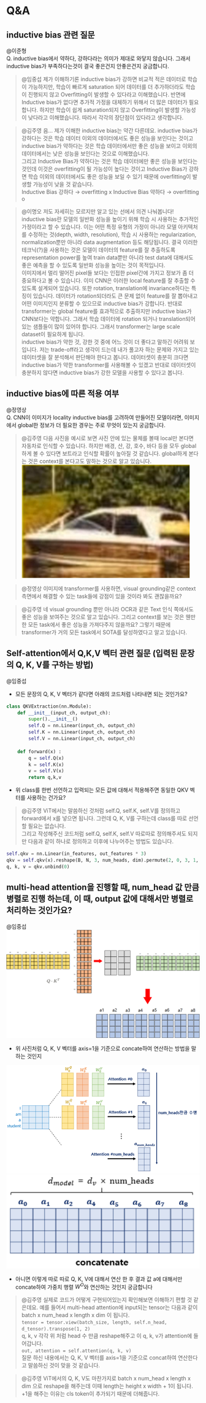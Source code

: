 # Q&A
## inductive bias 관련 질문

@이준형  
Q. inductive bias에서 약하다, 강하다라는 의미가 제대로 와닿지 않습니다.  그래서 inductive bias가 부족하다는것이 결국 좋은건지 안좋은건지 궁금합니다.

>@임중섭 제가 이해하기론 inductive bias가 강하면 비교적 적은 데이터로 학습이 가능하지만, 학습이 빠르게 saturation 되어 데이터를 더 추가하더라도 학습이 진행되지 않고 Overfitting이 발생할 수 있다라고 이해했습니다. 반면에 Inductive bias가 없다면 추가적 가정을 대체하기 위해서 더 많은 데이터가 필요합니다. 하지만  학습이 쉽게 saturation되지 않고 Overfitting이 발생할 가능성이 낮다라고 이해했습니다. 따라서 각각의 장단점이 있다라고 생각합니다.
>

>@김주영 음… 제가 이해한 inductive bias는 약간 다른데요. inductive bias가 강하다는 것은 학습 데이터 이외의 데이터에서도 좋은 성능을 보인다는 것이고 inductive bias가 약하다는 것은 학습 데이터에서만 좋은 성능을 보이고 이외의 데이터에서는 낮은 성능을 보인다는 것으로 이해했습니다.  
그리고 Inductive Bias가 약하다는 것은 학습 데이터에만 좋은 성능을 보인다는 것인데 이것은 overfitting이 될 가능성이 높다는 것이고 Inductive Bias가 강하면 학습 이외의 데이터에서도 좋은 성능을 보일 수 있기 때문에 overfitting이 발생할 가능성이 낮을 것 같습니다.  
Inductive Bias 강하다 → overfitting x
Inductive Bias 약하다 → overfitting o
>

>@이명오 저도 자세히는 모르지만 알고 있는 선에서 의견 나눠봅니다!  
inductive bias란  모델의 일반화 성능을 높이기 위해 학습 시 사용하는 추가적인 가정이라고 할 수 있습니다. 이는 어떤 특정 유형의 가정이 아니라 모델 아키텍처를 수정하는 것(depth, width, resolution), 학습 시 사용하는 regularization, normalization뿐만 아니라 data augmentation 등도 해당됩니다. 결국 이러한 테크닉(?)을 사용하는 것은 모델이 데이터의 feature를 잘 추출하도록 representation power를 높여 train data뿐만 아니라 test data에 대해서도 좋은 예측을 할 수 있도록 일반화 성능을 높이는 것이 목적입니다.  
이미지에서 멀리 떨어진 pixel들 보다는 인접한 pixel간에 가지고 정보가 좀 더 중요하다고 볼 수 있습니다. 이미 CNN은 이러한 local feature를 잘 추출할 수 있도록 설계되어 있습니다. 또한 rotation, translation에 invariance하다는 특징이 있습니다. 데이터가 rotation되더라도 큰 문제 없이 feature를 잘 뽑아내고 어떤 이미지인지 분류할 수 있으므로 inductive bias가 강합니다. 반대로 transformer는 global feature를 효과적으로 추출하지만 inductive bias가 CNN보다는 약합니다. 그래서 학습 데이터에 rotation 되거나 translation되어 있는 샘플들이 많이 있어야 합니다. 그래서 transformer는 large scale dataset이 필요하게 됩니다.  
inductive bias가 약한 것, 강한 것 중에 어느 것이 더 좋다고 말하긴 어려워 보입니다. 저는 trade-off라고 생각이 드는데 내가 풀고자 하는 문제와 가지고 있는 데이터셋을 잘 분석해서 판단해야 한다고 봅니다. 데이터셋이 충분히 크다면 inductive bias가 약한 transformer를 사용해볼 수 있겠고 반대로 데이터셋이 충분하지 않다면 inductive bias가 강한 모델을 사용할 수 있다고 봅니다.
>

## inductive bias에 따른 적용 여부

@정영상  
Q. CNN이 이미지가 locality inductive bias를 고려하여 만들어진 모델이라면, 이미지에서 global한 정보가 더 필요한 경우는 주로 무엇이 있는지 궁금합니다.

>@김주영 다음 사진을 예시로 보면 사진 안에 있는 물체를 볼때 local만 본다면 자동차로 인식할 수 있습니다. 하지만 배경, 산, 강, 호수, 바다 등을 모두 global하게 볼 수 있다면 보트라고 인식할 확률이 높아질 것 같습니다. global하게 본다는 것은 context를 본다고도 말하는 것으로 알고 있습니다.  
![](imgs/01_4.png)
>

>@정영상 이미지에 transformer를 사용하면, visual grounding같은 context 측면에서 해결할 수 있는 task들에 강점이 있을 것이라 봐도 괜찮을까요?
>

>@김주영 네 visual grounding 뿐만 아니라 OCR과 같은 Text 인식 쪽에서도 좋은 성능을 보여주는 것으로 알고 있습니다. 그리고 context를 보는 것은 웬만한 모든 task에서 좋은 성능을 가져다주지 않을까요? 그렇기 때문에 transformer가 거의 모든 task에서 SOTA를 달성하였다고 알고 있습니다.
>

## Self-attention에서 Q,K,V 벡터 관련 질문 (입력된 문장의 Q, K, V를 구하는 방법)

@임중섭  
- 모든 문장의 Q, K, V 벡터가 같다면 아래의 코드처럼 나타내면 되는 것인가요?

```python
class QKVExtraction(nn.Module):
	def __init__(input_ch, output_ch):
		super().__init__()
		self.Q = nn.Linear(input_ch, output_ch)
		self.K = nn.Linear(input_ch, output_ch)
		self.V = nn.Linear(input_ch, output_ch)
	
	def forward(x) :
		q = self.Q(x)
		k = self.K(x)
		v = self.V(x)
		return q,k,v
```

- 위 class를 한번 선언하고 입력되는 모든 값에 대해서 적용해주면 동일한 QKV 벡터를 사용하는 건가요?

>@김주영 ViT에서는 말씀하신 것처럼 self.Q, self.K, self.V를 정의하고 forward에서 x를 넣으면 됩니다. 그런데 Q, K, V를 구하는데 class를 따로 선언할 필요는 없습니다.  
그리고 작성해주신 코드처럼 self.Q, self.K, self.V 따로따로 정의해주셔도 되지만 다음과 같이 하나로 정의하고 이후에 나누어주는 방법도 있습니다.  
```python
self.qkv = nn.Linear(in_features, out_features * 3)
qkv = self.qkv(x).reshape(B, N, 3, num_heads, dim).permute(2, 0, 3, 1, 4) # 3 x batch x num_heads x length x dim
q, k, v = qkv.unbind(0)
```
>

## multi-head attention을 진행할 때, num_head 값 만큼 병렬로 진행 하는데, 이 때, output 값에 대해서만 병렬로 처리하는 것인가요?

@임중섭  
![](imgs/01_5.png)

- 위 사진처럼 Q, K, V 벡터를 axis=1을 기준으로 concate하여 연산하는 방법을 말하는 것인지

![](imgs/01_6.png)
![](imgs/01_7.png)

- 아니면 이렇게 따로 따로  Q, K, V에 대해서 연산 한 후 결과 값 a에 대해서만 concate하여 가중치 행렬 $W^O$와 연산하는 것인지 궁금합니다

>@김주영 실제로 코드가 어떻게 구현되어있는지 확인해보면 이해하기 편할 것 같은데요.
예를 들어서 multi-head attention에 input되는 tensor는 다음과 같이 batch x  num_head x length x dim 이 됩니다.  
`tensor = tensor.view(batch_size, length, self.n_head, d_tensor).transpose(1, 2)`  
q, k, v 각각 위 처럼 head 수 만큼 reshape해주고 이 q, k, v가 attention에 들어갑니다.  
`out, attention = self.attention(q, k, v)`  
질문 하신 내용에서는 Q, K, V 벡터를 axis=1을 기준으로 concat하여 연산한다고 말씀하신 것이 맞을 것 같습니다.
>

>@김주영 ViT에서의 Q, K, V도 마찬가지로 batch x num_head x length x dim 으로 reshape을 해주는데 이때 length는 height x width + 1이 됩니다. +1을 해주는 이유는 cls token이 추가되기 때문에 더해줍니다.
>
